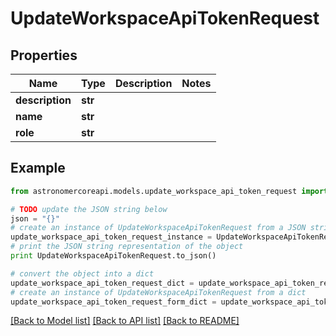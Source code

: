 # UpdateWorkspaceApiTokenRequest


## Properties
Name | Type | Description | Notes
------------ | ------------- | ------------- | -------------
**description** | **str** |  | 
**name** | **str** |  | 
**role** | **str** |  | 

## Example

```python
from astronomercoreapi.models.update_workspace_api_token_request import UpdateWorkspaceApiTokenRequest

# TODO update the JSON string below
json = "{}"
# create an instance of UpdateWorkspaceApiTokenRequest from a JSON string
update_workspace_api_token_request_instance = UpdateWorkspaceApiTokenRequest.from_json(json)
# print the JSON string representation of the object
print UpdateWorkspaceApiTokenRequest.to_json()

# convert the object into a dict
update_workspace_api_token_request_dict = update_workspace_api_token_request_instance.to_dict()
# create an instance of UpdateWorkspaceApiTokenRequest from a dict
update_workspace_api_token_request_form_dict = update_workspace_api_token_request.from_dict(update_workspace_api_token_request_dict)
```
[[Back to Model list]](../README.md#documentation-for-models) [[Back to API list]](../README.md#documentation-for-api-endpoints) [[Back to README]](../README.md)


